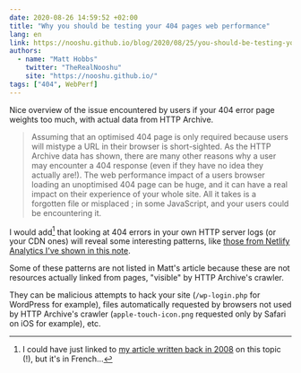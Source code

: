 ```yaml
---
date: 2020-08-26 14:59:52 +02:00
title: "Why you should be testing your 404 pages web performance"
lang: en
link: https://nooshu.github.io/blog/2020/08/25/you-should-be-testing-your-404-pages-web-performance/
authors:
  - name: "Matt Hobbs"
    twitter: "TheRealNooshu"
    site: "https://nooshu.github.io/"
tags: ["404", WebPerf]
---
```


Nice overview of the issue encountered by users if your 404 error page weights too much, with actual data from HTTP Archive.

> Assuming that an optimised 404 page is only required because users will mistype a URL in their browser is short-sighted. As the HTTP Archive data has shown, there are many other reasons why a user may encounter a 404 response (even if they have no idea they actually are!). The web performance impact of a users browser loading an unoptimised 404 page can be huge, and it can have a real impact on their experience of your whole site. All it takes is a forgotten file or misplaced ; in some JavaScript, and your users could be encountering it.

I would add[^remind] that looking at 404 errors in your own HTTP server logs (or your CDN ones) will reveal some interesting patterns, like [those from Netlify Analytics I've shown in this note](/notes/2020/08/26/1/).

[^remind]: I could have just linked to [my article written back in 2008](/articles/2008/06/02/surveillez-vos-erreurs-404-elles-peuvent-etre-tres-instructives/) on this topic (!), but it's in French…

Some of these patterns are not listed in Matt's article because these are not resources actually linked from pages, "visible" by HTTP Archive's crawler.

They can be malicious attempts to hack your site (`/wp-login.php` for WordPress for example), files automatically requested by browsers not used by HTTP Archive's crawler (`apple-touch-icon.png` requested only by Safari on iOS for example), etc.

